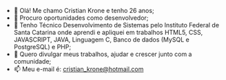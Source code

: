 - 👋 Olá! Me chamo Cristian Krone e tenho 26 anos;
- 👀 Procuro oportunidades como desenvolvedor;
- 🌱 Tenho Técnico Desenvolvimento de Sistemas pelo Instituto Federal de Santa Catarina onde aprendi e apliquei em trabalhos HTML5, CSS, JAVASCRIPT, JAVA, Linguagem C, Banco de dados (MySQL e PostgreSQL) e PHP;
- 💞️ Quero divulgar meus trabalhos, ajudar e crescer junto com a comunidade;
- 📫 Meu e-mail é:  cristian_krone@hotmail.com

<!---
CKrone/CKrone is a ✨ special ✨ repository because its `README.md` (this file) appears on your GitHub profile.
You can click the Preview link to take a look at your changes.
--->
